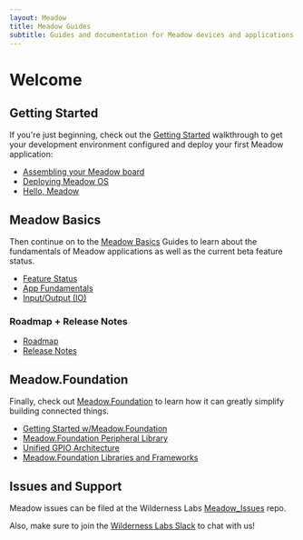 ```yaml
---
layout: Meadow
title: Meadow Guides
subtitle: Guides and documentation for Meadow devices and applications.
---
```


# Welcome

## Getting Started

If you're just beginning, check out the [Getting Started](/Meadow/Getting_Started) walkthrough to get your development environment configured and deploy your first Meadow application:

* [Assembling your Meadow board](/Meadow/Getting_Started/Assemble_Meadow)
* [Deploying Meadow OS](/Meadow/Getting_Started/Deploying_Meadow)
* [Hello, Meadow](/Meadow/Getting_Started/Hello_World)

## Meadow Basics

Then continue on to the [Meadow Basics](/Meadow/Meadow_Basics) Guides to learn about the fundamentals of Meadow applications as well as the current beta feature status.

* [Feature Status](/Meadow/Meadow_Basics/Status)
* [App Fundamentals](/Meadow/Meadow_Basics/Apps)
* [Input/Output (IO)](/Meadow/Meadow_Basics/IO)

### Roadmap + Release Notes

* [Roadmap](/Meadow/Release_Notes/Roadmap)
* [Release Notes](/Meadow/Release_Notes)

## Meadow.Foundation

Finally, check out [Meadow.Foundation](/Meadow/Meadow%2EFoundation/) to learn how it can greatly simplify building connected things.

* [Getting Started w/Meadow.Foundation](/Meadow/Meadow.Foundation/Getting_Started)
* [Meadow.Foundation Peripheral Library](/Meadow/Meadow.Foundation/Peripherals)
* [Unified GPIO Architecture](/Meadow/Meadow.Foundation/Unified_GPIO_Arch)
* [Meadow.Foundation Libraries and Frameworks](/Meadow/Meadow.Foundation/Libraries_and_Frameworks)

## Issues and Support

Meadow issues can be filed at the Wilderness Labs [Meadow_Issues](https://github.com/WildernessLabs/Meadow_Issues) repo.

Also, make sure to join the [Wilderness Labs Slack](http://slackinvite.wildernesslabs.co) to chat with us!
